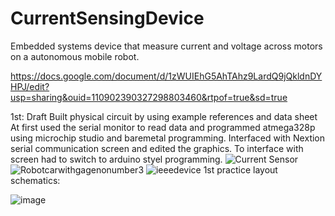 # CurrentSensingDevice
Embedded systems device that measure current and voltage across motors on a autonomous mobile robot.

https://docs.google.com/document/d/1zWUIEhG5AhTAhz9LardQ9jQkldnDYHPJ/edit?usp=sharing&ouid=110902390327298803460&rtpof=true&sd=true

1st: Draft
Built physical circuit by using example references and data sheet 
At first used the serial monitor to read data and programmed atmega328p using microchip studio and baremetal programming.
Interfaced with Nextion serial communication screen and edited the graphics. 
To interface with screen had to switch to arduino styel programming. 
![Current Sensor](https://user-images.githubusercontent.com/115327300/196051214-4842847a-54dc-489e-9dce-fb5c9eea9f23.JPG)
![Robotcarwithgagenonumber3](https://user-images.githubusercontent.com/115327300/196051494-f4900144-d15d-4b2c-9bea-a0def6ff0e47.png)
![ieeedevice](https://user-images.githubusercontent.com/115327300/196051504-118d01c8-185f-4496-9128-3b585405fc40.png)
1st practice layout schematics: 

![image](https://user-images.githubusercontent.com/115327300/196052875-efd07f46-afb3-4728-9881-655b70e10d69.png)
